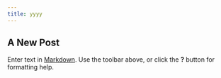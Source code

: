 ```yaml
---
title: yyyy
---
```


## A New Post

Enter text in [Markdown](http://daringfireball.net/projects/markdown/). Use the toolbar above, or click the **?** button for formatting help.
